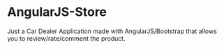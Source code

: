 # AngularJS-Store
Just a Car Dealer Application made with AngularJS/Bootstrap that allows you to review/rate/comment the product.
